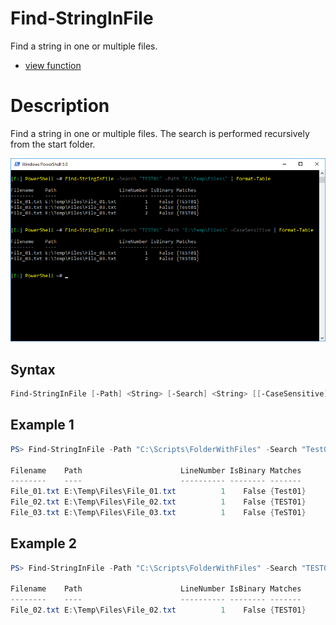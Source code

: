 # Find-StringInFile

Find a string in one or multiple files.

* [view function](https://github.com/BornToBeRoot/PowerShell/blob/master/Module/LazyAdmin/Functions/File/Find-StringInFile.ps1)

# Description

Find a string in one or multiple files. The search is performed recursively from the start folder.

![Screenshot](Images/Find-StringInFile.png?raw=true "Find-StringInFile")

## Syntax

```powershell
Find-StringInFile [-Path] <String> [-Search] <String> [[-CaseSensitive]] [<CommonParameters>]
``` 

## Example 1

```powershell
PS> Find-StringInFile -Path "C:\Scripts\FolderWithFiles" -Search "Test01"
       
Filename    Path                      LineNumber IsBinary Matches
--------    ----                      ---------- -------- -------
File_01.txt E:\Temp\Files\File_01.txt          1    False {Test01}
File_02.txt E:\Temp\Files\File_02.txt          1    False {TEST01}
File_03.txt E:\Temp\Files\File_03.txt          1    False {TeST01}
```

## Example 2

```powershell
PS> Find-StringInFile -Path "C:\Scripts\FolderWithFiles" -Search "TEST01" -CaseSensitive

Filename    Path                      LineNumber IsBinary Matches
--------    ----                      ---------- -------- -------
File_02.txt E:\Temp\Files\File_02.txt          1    False {TEST01}
```
